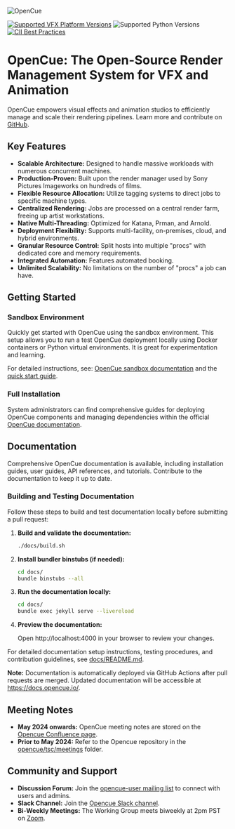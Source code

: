 ![OpenCue](/images/opencue_logo_with_text.png)

[![Supported VFX Platform Versions](https://img.shields.io/badge/vfx%20platform-2021--2024-lightgrey.svg)](http://www.vfxplatform.com/)
![Supported Python Versions](https://img.shields.io/badge/python-3.6+-blue.svg)
[![CII Best Practices](https://bestpractices.coreinfrastructure.org/projects/2837/badge)](https://bestpractices.coreinfrastructure.org/projects/2837)

# OpenCue: The Open-Source Render Management System for VFX and Animation

OpenCue empowers visual effects and animation studios to efficiently manage and scale their rendering pipelines. Learn more and contribute on [GitHub](https://github.com/AcademySoftwareFoundation/OpenCue).

## Key Features

*   **Scalable Architecture:** Designed to handle massive workloads with numerous concurrent machines.
*   **Production-Proven:** Built upon the render manager used by Sony Pictures Imageworks on hundreds of films.
*   **Flexible Resource Allocation:** Utilize tagging systems to direct jobs to specific machine types.
*   **Centralized Rendering:** Jobs are processed on a central render farm, freeing up artist workstations.
*   **Native Multi-Threading:** Optimized for Katana, Prman, and Arnold.
*   **Deployment Flexibility:** Supports multi-facility, on-premises, cloud, and hybrid environments.
*   **Granular Resource Control:** Split hosts into multiple "procs" with dedicated core and memory requirements.
*   **Integrated Automation:** Features automated booking.
*   **Unlimited Scalability:** No limitations on the number of "procs" a job can have.

## Getting Started

### Sandbox Environment

Quickly get started with OpenCue using the sandbox environment. This setup allows you to run a test OpenCue deployment locally using Docker containers or Python virtual environments. It is great for experimentation and learning.

For detailed instructions, see: [OpenCue sandbox documentation](https://github.com/AcademySoftwareFoundation/OpenCue/blob/master/sandbox/README.md) and the [quick start guide](https://www.opencue.io/docs/quick-starts/).

### Full Installation

System administrators can find comprehensive guides for deploying OpenCue components and managing dependencies within the official [OpenCue documentation](https://www.opencue.io/docs/getting-started/).

## Documentation

Comprehensive OpenCue documentation is available, including installation guides, user guides, API references, and tutorials.  Contribute to the documentation to keep it up to date.

### Building and Testing Documentation

Follow these steps to build and test documentation locally before submitting a pull request:

1.  **Build and validate the documentation:**
    ```bash
    ./docs/build.sh
    ```

2.  **Install bundler binstubs (if needed):**
    ```bash
    cd docs/
    bundle binstubs --all
    ```

3.  **Run the documentation locally:**
    ```bash
    cd docs/
    bundle exec jekyll serve --livereload
    ```

4.  **Preview the documentation:**

    Open http://localhost:4000 in your browser to review your changes.

For detailed documentation setup instructions, testing procedures, and contribution guidelines, see [docs/README.md](https://github.com/AcademySoftwareFoundation/OpenCue/blob/master/docs/README.md).

**Note:** Documentation is automatically deployed via GitHub Actions after pull requests are merged.  Updated documentation will be accessible at https://docs.opencue.io/.

## Meeting Notes

*   **May 2024 onwards:**  OpenCue meeting notes are stored on the [Opencue Confluence page](http://wiki.aswf.io/display/OPENCUE/OpenCue+Home).
*   **Prior to May 2024:**  Refer to the Opencue repository in the [opencue/tsc/meetings](https://github.com/AcademySoftwareFoundation/OpenCue/tree/master/tsc/meetings) folder.

## Community and Support

*   **Discussion Forum:**  Join the [opencue-user mailing list](https://lists.aswf.io/g/opencue-user) to connect with users and admins.
*   **Slack Channel:**  Join the [Opencue Slack channel](https://academysoftwarefdn.slack.com/archives/CMFPXV39Q).
*   **Bi-Weekly Meetings:** The Working Group meets biweekly at 2pm PST on [Zoom](https://www.google.com/url?q=https://zoom-lfx.platform.linuxfoundation.org/meeting/95509555934?password%3Da8d65f0e-c5f0-44fb-b362-d3ed0c22b7c1&sa=D&source=calendar&ust=1717863981078692&usg=AOvVaw1zRcYz7VPAwfwOXeBPpoM6).